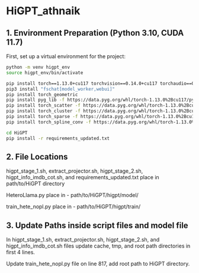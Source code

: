 # HiGPT_athnaik

## 1. Environment Preparation (Python 3.10, CUDA 11.7)

First, set up a virtual environment for the project:

```bash
python -m venv higpt_env
source higpt_env/bin/activate

pip install torch==1.13.0+cu117 torchvision==0.14.0+cu117 torchaudio==0.13.0 --extra-index-url https://download.pytorch.org/whl/cu117
pip3 install "fschat[model_worker,webui]"
pip install torch_geometric
pip install pyg_lib -f https://data.pyg.org/whl/torch-1.13.0%2Bcu117/pyg_lib-0.4.0%2Bpt113cu117-cp310-cp310-linux_x86_64.whl
pip install torch_scatter -f https://data.pyg.org/whl/torch-1.13.0%2Bcu117/torch_scatter-2.1.1%2Bpt113cu117-cp310-cp310-linux_x86_64.whl
pip install torch_cluster -f https://data.pyg.org/whl/torch-1.13.0%2Bcu117/torch_cluster-1.6.1%2Bpt113cu117-cp310-cp310-linux_x86_64.whl
pip install torch_sparse -f https://data.pyg.org/whl/torch-1.13.0%2Bcu117/torch_sparse-0.6.17%2Bpt113cu117-cp310-cp310-linux_x86_64.whl
pip install torch_spline_conv -f https://data.pyg.org/whl/torch-1.13.0%2Bcu117/torch_spline_conv-1.2.2%2Bpt113cu117-cp310-cp310-linux_x86_64.whl

cd HiGPT
pip install -r requirements_updated.txt
```

## 2. File Locations

higpt_stage_1.sh, extract_projector.sh, higpt_stage_2.sh, higpt_info_imdb_cot.sh, and requirements_updated.txt place in path/to/HiGPT directory

HeteroLlama.py place in - path/to/HiGPT/higpt/model/

train_hete_nopl.py place in - path/to/HiGPT/higpt/train/

## 3. Update Paths inside script files and model file

In higpt_stage_1.sh, extract_projector.sh, higpt_stage_2.sh, and higpt_info_imdb_cot.sh files update cache, tmp, and root path directories in first 4 lines.

Update train_hete_nopl.py file on line 817, add root path to HiGPT directory.



